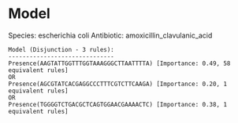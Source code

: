 
# Model

Species: escherichia coli
Antibiotic: amoxicillin_clavulanic_acid

```
Model (Disjunction - 3 rules):
------------------------------
Presence(AAGTATTGGTTTGGTAAAGGGCTTAATTTTA) [Importance: 0.49, 58 equivalent rules]
OR
Presence(AGCGTATCACGAGGCCCTTTCGTCTTCAAGA) [Importance: 0.20, 1 equivalent rules]
OR
Presence(TGGGGTCTGACGCTCAGTGGAACGAAAACTC) [Importance: 0.38, 1 equivalent rules]

```

